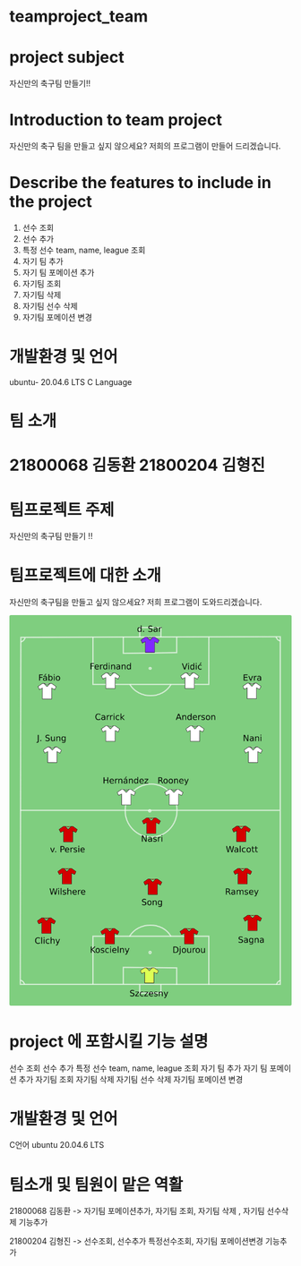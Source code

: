 # teamproject_team

# project subject
자신만의 축구팀 만들기!! 

# Introduction to team project
자신만의 축구 팀을 만들고 싶지 않으세요? 
저희의 프로그램이 만들어 드리겠습니다. 

# Describe the features to include in the project
1. 선수 조회 
2. 선수 추가 
3. 특정 선수 team, name, league 조회
4. 자기 팀 추가
5. 자기 팀 포메이션 추가
6. 자기팀 조회
7. 자기팀 삭제
8. 자기팀 선수 삭제
9. 자기팀 포메이션 변경

# 개발환경 및 언어
ubuntu- 20.04.6 LTS
C Language

# 팀 소개 
21800068 김동환
21800204 김형진 
=======
# 팀프로젝트 주제
자신만의 축구팀 만들기 !! 

# 팀프로젝트에 대한 소개
자신만의 축구팀을 만들고 싶지 않으세요? 
저희 프로그램이 도와드리겠습니다. 
 
![formation ](images/formation.png)

# project 에 포함시킬 기능 설명

선수 조회 
선수 추가
특정 선수 team, name, league 조회
자기 팀 추가
자기 팀 포메이션 추가
자기팀 조회
자기팀 삭제
자기팀 선수 삭제
자기팀 포메이션 변경

# 개발환경 및 언어 
C언어 
ubuntu 20.04.6 LTS

# 팀소개 및 팀원이 맡은 역활
21800068 김동환 -> 자기팀 포메이션추가, 자기팀 조회, 자기팀 삭제 , 자기팀 선수삭제 기능추가 


21800204 김형진 -> 선수조회, 선수추가 특정선수조회, 자기팀 포메이션변경 기능추가 

